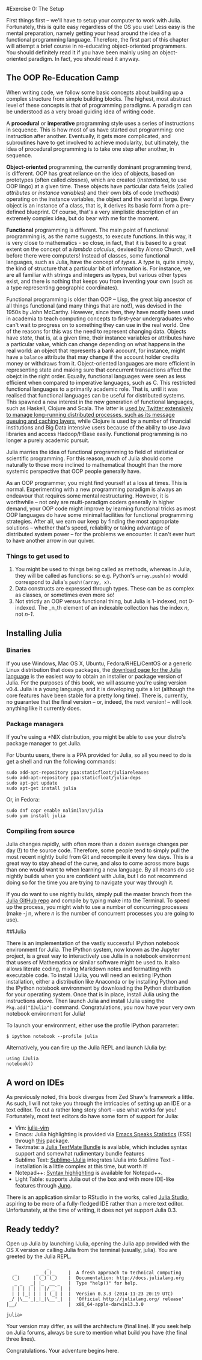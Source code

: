 #Exercise 0: The Setup

First things first – we'll have to setup your computer to work with Julia. Fortunately, this is quite easy regardless of the OS you use! Less easy is the mental preparation, namely getting your head around the idea of a functional programming language. Therefore, the first part of this chapter will attempt a brief course in re-educating object-oriented programmers. You should definitely read it if you have been mainly using an object-oriented paradigm. In fact, you should read it anyway.

## The OOP Re-Education Camp

When writing code, we follow some basic concepts about building up a complex structure from simple building blocks. The highest, most abstract level of these concepts is that of programming paradigms. A paradigm can be understood as a very broad guiding idea of writing code.

A **procedural** or **imperative** programming style uses a series of instructions in sequence. This is how most of us have started out programming: one instruction after another. Eventually, it gets more complicated, and subroutines have to get involved to achieve modularity, but ultimately, the idea of procedural programming is to take one step after another, in sequence. 

**Object-oriented** programming, the currently dominant programming trend, is different. OOP has great reliance on the idea of objects, based on prototypes (often called _classes_), which are created (_instantiated_, to use OOP lingo) at a given time. These objects have particular data fields (called _attributes_ or _instance variables_) and their own bits of code (_methods_) operating on the instance variables, the object and the world at large. Every object is an instance of a class, that is, it derives its basic form from a pre-defined blueprint. Of course, that's a very simplistic description of an extremely complex idea, but do bear with me for the moment.

**Functional** programming is different. The main point of functional programming is, as the name suggests, to execute functions. In this way, it is very close to mathematics - so close, in fact, that it is based to a great extent on the concept of a _lambda calculus_, devised by Alonso Church, well before there were computers! Instead of classes, some functional languages, such as Julia, have the concept of _types_. A _type_ is, quite simply, the kind of structure that a particular bit of information is. For instance, we are all familiar with strings and integers as types, but various other types exist, and there is nothing that keeps you from inventing your own (such as a type representing geographic coordinates).

Functional programming is older than OOP – Lisp, the great big ancestor of all things functional (and many things that are not!), was devised in the 1950s by John McCarthy. However, since then, they have mostly been used in academia to teach computing concepts to first-year undergraduates who can't wait to progress on to something they can use in the real world. One of the reasons for this was the need to represent changing data. Objects have _state_, that is, at a given time, their instance variables or attributes have a particular value, which can change depending on what happens in the real world: an object that represents a bank account, for instance, might have a `balance` attribute that may change if the account holder credits money or withdraws from it. Object-oriented languages are more efficient in representing state and making sure that concurrent transactions affect the obejct in the right order. Equally, functional languages were seen as less efficient when compared to imperative languages, such as C. This restricted functional languages to a primarily academic role. That is, until it was realised that functional languages can be useful for distributed systems. This spawned a new interest in the new generation of functional languages, such as Haskell, Clojure and Scala. The latter is [used by Twitter extensively to manage long-running distributed processes, such as its message queuing and caching layers](http://blog.redfin.com/devblog/2010/05/how_and_why_twitter_uses_scala.html), while Clojure is used by a number of financial institutions and Big Data intensive users because of the ability to use Java libraries and access Hadoop/HBase easily. Functional programming is no longer a purely academic pursuit. 

Julia marries the idea of functional programming to field of statistical or scientific programming. For this reason, much of Julia should come naturally to those more inclined to mathematical thought than the more systemic perspective that OOP people generally have.

As an OOP programmer, you might find yourself at a loss at times. This is normal. Experimenting with a new programming paradigm is always an endeavour that requires some mental restructuring. However, it is worthwhile – not only are multi-paradigm coders generally in higher demand, your OOP code might improve by learning functional tricks as most OOP languages do have some minimal facilities for functional programming strategies. After all, we earn our keep by finding the most appropriate solutions – whether that's speed, reliability or taking advantage of distributed system power – for the problems we encounter. It can't ever hurt to have another arrow in our quiver.

### Things to get used to

1. You might be used to things being called as methods, whereas in Julia, they will be called as functions: so e.g. Python's `array.push(x)` would correspond to Julia's `push!(array, x)`.
2. Data constructs are expressed through types. These can be as complex as classes, or sometimes even more so!
3. Not strictly an OOP versus functional thing, but Julia is 1-indexed, not 0-indexed. The _n_th element of an indexable collection has the index _n_, not _n-1_.

## Installing Julia

### Binaries

If you use Windows, Mac OS X, Ubuntu, Fedora/RHEL/CentOS or a generic Linux distribution that does packages, the [download page for the Julia language](http://julialang.org/downloads/) is the easiest way to obtain an installer or package version of Julia. For the purposes of this book, we will assume you're using version v0.4. Julia is a young language, and it is developing quite a lot (although the core features have been stable for a pretty long time). There is, currently, no guarantee that the final version – or, indeed, the next version! – will look anything like it currently does.

### Package managers

If you're using a *NIX distribution, you might be able to use your distro's package manager to get Julia.

For Ubuntu users, there is a PPA provided for Julia, so all you need to do is get a shell and run the following commands:

    sudo add-apt-repository ppa:staticfloat/juliareleases
    sudo add-apt-repository ppa:staticfloat/julia-deps
    sudo apt-get update
    sudo apt-get install julia

Or, in Fedora:

    sudo dnf copr enable nalimilan/julia
    sudo yum install julia


### Compiling from source

Julia changes rapidly, with often more than a dozen average changes per day (!) to the source code. Therefore, some people tend to simply pull the most recent nightly build from Git and recompile it every few days. This is a great way to stay ahead of the curve, and also to come across more bugs than one would want to when learning a new language. By all means do use nightly builds when you are confident with Julia, but I do not recommend doing so for the time you are trying to navigate your way through it.

If you do want to use nightly builds, simply pull the master branch from the [Julia GitHub repo](<https://github.com/JuliaLang/julia>) and compile by typing make into the Terminal. To speed up the process, you might wish to use a number of concurring processes (make -j n, where _n_ is the number of concurrent processes you are going to use).


##IJulia

There is an implementation of the vastly successful IPython notebook environment for Julia. The IPython system, now known as the Jupyter project, is a great way to interactively use Julia in a notebook environment that users of Mathematica or similar software might be used to. It also allows literate coding, mixing Markdown notes and formatting with executable code. To install IJulia, you will need an existing IPython installation, either a distribution like Anaconda or by installing Python and the IPython notebook environment by downloading the Python distribution for your operating system. Once that is in place, install Julia using the instructions above. Then launch Julia and install IJulia using the `Pkg.add("IJulia")` command. Congratulations, you now have your very own notebook environment for Julia!

To launch your environment, either use the profile IPython parameter:

    $ ipython notebook --profile julia

Alternatively, you can fire up the Julia REPL and launch IJulia by:

    using IJulia
    notebook()


## A word on IDEs

As previously noted, this book diverges from Zed Shaw's framework a little. As such, I will not take you through the intricacies of setting up an IDE or a text editor. To cut a rather long story short – use what works for you! Fortunately, most text editors do have some form of support for Julia:

-   Vim: [julia-vim](<https://github.com/JuliaLang/julia-vim>)
-   Emacs: Julia highlighting is provided via [Emacs Speaks Statistics](<http://ess.r-project.org/>) (ESS) through [this](<https://github.com/emacs-ess/ESS/wiki/Julia>) package.
-   Textmate: a [Julia TextMate Bundle](<https://github.com/WestleyArgentum/Julia.tmbundle>) is available, which includes syntax support and somewhat rudimentary bundle features
-   Sublime Text: [Sublime-IJulia](<https://github.com/quinnj/Sublime-IJulia>) integrates IJulia into Sublime Text - installation is a little complex at this time, but worth it!
-   Notepad++: [Syntax highlighting](<https://gist.github.com/catawbasam/3858496>) is available for Notepad++.
-   Light Table: supports Julia out of the box and with more IDE-like features through [Juno](<http://junolab.org/docs/installing.html>).

There is an application similar to RStudio in the works, called [Julia Studio](<http://forio.com/labs/julia-studio/>), aspiring to be more of a fully-fledged IDE rather than a mere text editor. Unfortunately, at the time of writing, it does not yet support Julia 0.3.

## Ready teddy?

Open up Julia by launching IJulia, opening the Julia app provided with the OS X version or calling Julia from the terminal (usually, julia). You are greeted by the Julia REPL.

                   _
       _       _ _(_)_     |  A fresh approach to technical computing
      (_)     | (_) (_)    |  Documentation: http://docs.julialang.org
       _ _   _| |_  __ _   |  Type "help()" for help.
      | | | | | | |/ _` |  |
      | | |_| | | | (_| |  |  Version 0.3.3 (2014-11-23 20:19 UTC)
     _/ |\__'_|_|_|\__'_|  |  'Official http://julialang.org/ release'
    |__/                   |  x86_64-apple-darwin13.3.0
	  
    julia>

Your version may differ, as will the architecture (final line). If you seek help on Julia forums, always be sure to mention what build you have (the final three lines).

Congratulations. Your adventure begins here.


